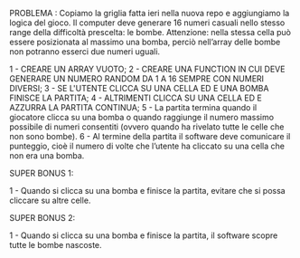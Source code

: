 PROBLEMA : Copiamo la griglia fatta ieri nella nuova repo e aggiungiamo la logica del gioco. Il computer deve generare 16 numeri casuali nello stesso range della difficoltà prescelta: le bombe. Attenzione: nella stessa cella può essere posizionata al massimo una bomba, perciò nell’array delle bombe non potranno esserci due numeri uguali.

1 - CREARE UN ARRAY VUOTO;
2 - CREARE UNA FUNCTION IN CUI DEVE GENERARE UN NUMERO RANDOM DA 1 A 16 SEMPRE CON NUMERI DIVERSI;
3 - SE L'UTENTE CLICCA SU UNA CELLA ED E UNA BOMBA FINISCE LA PARTITA;
4 - ALTRIMENTI CLICCA SU UNA CELLA ED E AZZURRA LA PARTITA CONTINUA;
5 - La partita termina quando il giocatore clicca su una bomba o quando raggiunge il numero massimo possibile di numeri consentiti (ovvero quando ha rivelato tutte le celle che non sono bombe).
6 - Al termine della partita il software deve comunicare il punteggio, cioè il numero di volte che l’utente ha cliccato su una cella che non era una bomba.

SUPER BONUS 1:

1 - Quando si clicca su una bomba e finisce la partita, evitare che si possa cliccare su altre celle.

SUPER BONUS 2: 

1 - Quando si clicca su una bomba e finisce la partita, il software scopre tutte le bombe nascoste.
